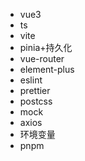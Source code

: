 - vue3
- ts
- vite
- pinia+持久化
- vue-router
- element-plus
- eslint
- prettier
- postcss
- mock
- axios
- 环境变量
- pnpm
